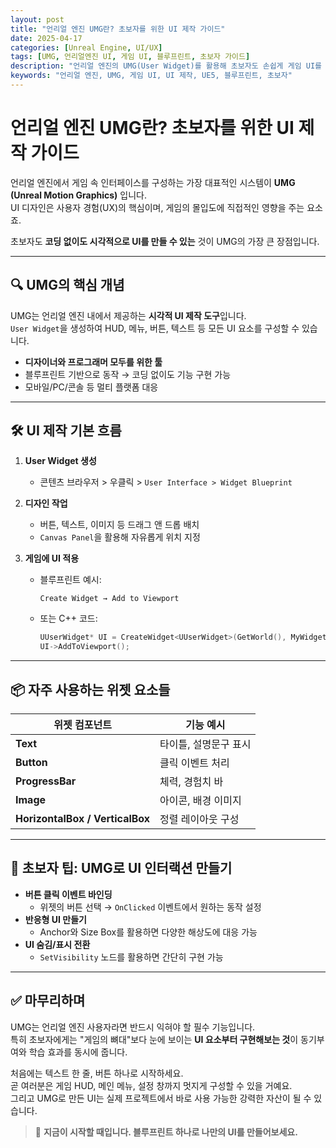 ```yaml
---
layout: post
title: "언리얼 엔진 UMG란? 초보자를 위한 UI 제작 가이드"
date: 2025-04-17
categories: [Unreal Engine, UI/UX]
tags: [UMG, 언리얼엔진 UI, 게임 UI, 블루프린트, 초보자 가이드]
description: "언리얼 엔진의 UMG(User Widget)를 활용해 초보자도 손쉽게 게임 UI를 제작하는 방법을 소개합니다."
keywords: "언리얼 엔진, UMG, 게임 UI, UI 제작, UE5, 블루프린트, 초보자"
---
```


# 언리얼 엔진 UMG란? 초보자를 위한 UI 제작 가이드

언리얼 엔진에서 게임 속 인터페이스를 구성하는 가장 대표적인 시스템이 **UMG (Unreal Motion Graphics)** 입니다.  
UI 디자인은 사용자 경험(UX)의 핵심이며, 게임의 몰입도에 직접적인 영향을 주는 요소죠.

초보자도 **코딩 없이도 시각적으로 UI를 만들 수 있는** 것이 UMG의 가장 큰 장점입니다.

---

## 🔍 UMG의 핵심 개념

UMG는 언리얼 엔진 내에서 제공하는 **시각적 UI 제작 도구**입니다.  
`User Widget`을 생성하여 HUD, 메뉴, 버튼, 텍스트 등 모든 UI 요소를 구성할 수 있습니다.

- **디자이너와 프로그래머 모두를 위한 툴**
- 블루프린트 기반으로 동작 → 코딩 없이도 기능 구현 가능
- 모바일/PC/콘솔 등 멀티 플랫폼 대응

---

## 🛠️ UI 제작 기본 흐름

1. **User Widget 생성**
   - 콘텐츠 브라우저 > 우클릭 > `User Interface > Widget Blueprint`

2. **디자인 작업**
   - 버튼, 텍스트, 이미지 등 드래그 앤 드롭 배치
   - `Canvas Panel`을 활용해 자유롭게 위치 지정

3. **게임에 UI 적용**
   - 블루프린트 예시:
     ```blueprint
     Create Widget → Add to Viewport
     ```
   - 또는 C++ 코드:
     ```cpp
     UUserWidget* UI = CreateWidget<UUserWidget>(GetWorld(), MyWidgetClass);
     UI->AddToViewport();
     ```

---

## 📦 자주 사용하는 위젯 요소들

| 위젯 컴포넌트 | 기능 예시 |
|----------------|-----------|
| **Text**       | 타이틀, 설명문구 표시 |
| **Button**     | 클릭 이벤트 처리 |
| **ProgressBar**| 체력, 경험치 바 |
| **Image**      | 아이콘, 배경 이미지 |
| **HorizontalBox / VerticalBox** | 정렬 레이아웃 구성 |

---

## 📘 초보자 팁: UMG로 UI 인터랙션 만들기

- **버튼 클릭 이벤트 바인딩**
  - 위젯의 버튼 선택 → `OnClicked` 이벤트에서 원하는 동작 설정
- **반응형 UI 만들기**
  - Anchor와 Size Box를 활용하면 다양한 해상도에 대응 가능
- **UI 숨김/표시 전환**
  - `SetVisibility` 노드를 활용하면 간단히 구현 가능

---

## ✅ 마무리하며

UMG는 언리얼 엔진 사용자라면 반드시 익혀야 할 필수 기능입니다.  
특히 초보자에게는 "게임의 뼈대"보다 눈에 보이는 **UI 요소부터 구현해보는 것**이 동기부여와 학습 효과를 동시에 줍니다.

처음에는 텍스트 한 줄, 버튼 하나로 시작하세요.  
곧 여러분은 게임 HUD, 메인 메뉴, 설정 창까지 멋지게 구성할 수 있을 거예요.  
그리고 UMG로 만든 UI는 실제 프로젝트에서 바로 사용 가능한 강력한 자산이 될 수 있습니다.

> 🧠 **지금이 시작할 때입니다. 블루프린트 하나로 나만의 UI를 만들어보세요.**
